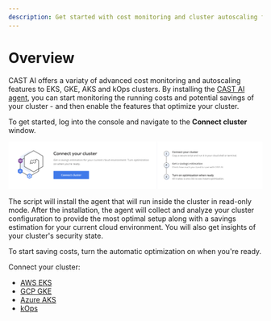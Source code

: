 ```yaml
---
description: Get started with cost monitoring and cluster autoscaling features for EKS, GKE, AKS or kOps clusters
---
```


# Overview

CAST AI offers a variaty of advanced cost monitoring and autoscaling features to EKS, GKE, AKS and kOps clusters. By installing the [CAST AI agent](https://github.com/castai/k8s-agent), you can start monitoring the running costs and potential savings of your cluster - and then enable the features that optimize your cluster.

To get started, log into the console and navigate to the **Connect cluster** window.

![img.png](screenshots/connect-cluster.png)

The script will install the agent that will run inside the cluster in read-only mode. After the installation, the agent will collect and analyze your cluster configuration to provide the most optimal setup along with a savings estimation for your current cloud environment. You will also get insights of your cluster's security state.

To start saving costs, turn the automatic optimization on when you're ready.

Connect your cluster:

- [AWS EKS](eks/eks.md)
- [GCP GKE](gke/gke.md)
- [Azure AKS](aks/aks.md)
- [kOps](kops/kops.md)
